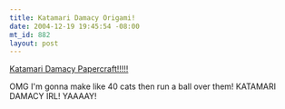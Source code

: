 ```yaml
--- 
title: Katamari Damacy Origami!
date: 2004-12-19 19:45:54 -08:00
mt_id: 882
layout: post
---
```

<A HREF='http://katamaridamacy.jp/download/index_e.html#craft'>Katamari Damacy Papercraft!!!!!</A>

OMG I'm gonna make like 40 cats then run a ball over them! KATAMARI DAMACY IRL! YAAAAY!
